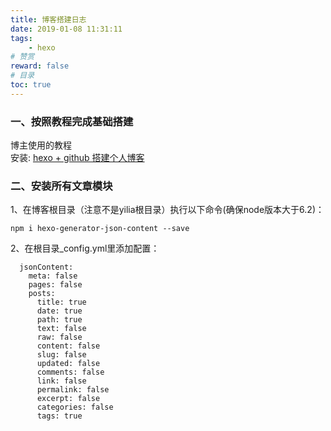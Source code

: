 ```yaml
---
title: 博客搭建日志
date: 2019-01-08 11:31:11
tags: 
    - hexo
# 赞赏    
reward: false
# 目录   
toc: true 
---
```


### 一、按照教程完成基础搭建

博主使用的教程  
安装: [hexo + github 搭建个人博客](https://www.cnblogs.com/jackyroc/p/7681938.html)

### 二、安装所有文章模块

1、在博客根目录（注意不是yilia根目录）执行以下命令(确保node版本大于6.2)：
```
npm i hexo-generator-json-content --save
```
2、在根目录_config.yml里添加配置：
```
  jsonContent:
    meta: false
    pages: false
    posts:
      title: true
      date: true
      path: true
      text: false
      raw: false
      content: false
      slug: false
      updated: false
      comments: false
      link: false
      permalink: false
      excerpt: false
      categories: false
      tags: true
```